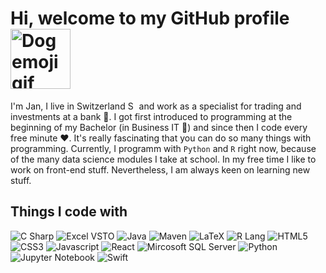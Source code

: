 <h1>Hi, welcome to my GitHub profile<img width="96" alt="Dog emoji gif" src="https://media.giphy.com/media/LCS2nR5eCOHiQ483xt/giphy.gif"/></h1>

I'm Jan, I live in Switzerland <img alt="Swiss flag" src="https://image.flaticon.com/icons/svg/552/552009.svg" width="14" /> and work as a specialist for trading and investments at a bank 🏦. I got first introduced to programming at the beginning of my Bachelor (in Business IT 🏫) and since then I code every free minute ♥️. It's really fascinating that you can do so many things with programming. Currently, I programm with `Python` and `R` right now, because of the many data science modules I take at school. In my free time I like to work on front-end stuff. Nevertheless, I am always keen on learning new stuff.

<h2>Things I code with</h2>
<p>
<img alt="C Sharp" src="https://img.shields.io/badge/-C%23-239120?style=flat-square&logo=c-sharp&logoColor=white">
<img alt="Excel VSTO" src="https://img.shields.io/badge/-Excel%20VSTO-217346?style=flat-square&logo=microsoft-excel&logoColor=white">
<img alt="Java" src="https://img.shields.io/badge/-Java-007396?style=flat-square&logo=java&logoColor=white">
<img alt="Maven" src="https://img.shields.io/badge/-Maven-C71A36?style=flat-square&logo=apache-maven&logoColor=white">
<img alt="LaTeX" src="https://img.shields.io/badge/-LaTeX-008080?style=flat-square&logo=latex&logoColor=white">
<img alt="R Lang" src="https://img.shields.io/badge/-R-276DC3?style=flat-square&logo=r&logoColor=white">
<img alt="HTML5" src="https://img.shields.io/badge/-HTML5-E34F26?style=flat-square&logo=html5&logoColor=white">
<img alt="CSS3" src="https://img.shields.io/badge/-CSS3-1572B6?style=flat-square&logo=css3&logoColor=white">
<img alt="Javascript" src="https://img.shields.io/badge/-JavaScript-F7DF1E?style=flat-square&logo=javascript&logoColor=white">
<img alt="React" src="https://img.shields.io/badge/-React-61DAFB?style=flat-square&logo=react&logoColor=white">
<img alt="Mircosoft SQL Server" src="https://img.shields.io/badge/-TSQL-CC2927?style=flat-square&logo=microsoft-sql-server&logoColor=white">
<img alt="Python" src="https://img.shields.io/badge/-Python-3776AB?style=flat-square&logo=python&logoColor=white">
<img alt="Jupyter Notebook" src="https://img.shields.io/badge/-Jupyter%20Notebook-F37626?style=flat-square&logo=jupyter&logoColor=white">
<img alt="Swift" src="https://img.shields.io/badge/-Swift-FA7343?style=flat-square&logo=swift&logoColor=white">
</p>

<!---
darkshine0x/darkshine0x is a ✨ special ✨ repository because its `README.md` (this file) appears on your GitHub profile.
You can click the Preview link to take a look at your changes.
--->
